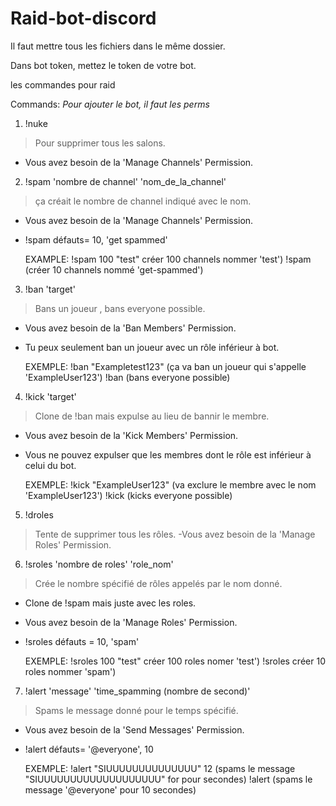 # Raid-bot-discord



Il faut mettre tous les fichiers dans le même dossier.

Dans bot token, mettez le token de votre bot.


les commandes pour raid


Commands:
*Pour ajouter le bot, il faut les perms*

1) !nuke 
> Pour supprimer tous les salons.
- Vous avez besoin de la  'Manage Channels' Permission.


2) !spam 'nombre de channel' 'nom_de_la_channel'
> ça créait le nombre de channel indiqué avec le nom. 
- Vous avez besoin de la  'Manage Channels' Permission.
- !spam défauts= 10, 'get spammed'

	EXAMPLE:
!spam 100 "test" créer 100 channels nommer 'test')
!spam (créer 10 channels nommé 'get-spammed')


3) !ban 'target'
> Bans un joueur , bans everyone possible.
- Vous avez besoin de la 'Ban Members' Permission.
- Tu peux seulement ban un joueur avec un rôle inférieur à bot.

	EXEMPLE:
!ban "Exampletest123" (ça va ban un joueur qui s'appelle 'ExampleUser123')
!ban (bans everyone possible)


4) !kick 'target'
> Clone de !ban mais expulse au lieu de bannir le membre.
- Vous avez besoin de la  'Kick Members' Permission.
- Vous ne pouvez expulser que les membres dont le rôle est inférieur à celui du bot.

	EXEMPLE:
!kick "ExampleUser123" (va exclure le membre avec le nom 'ExampleUser123')
!kick (kicks everyone possible)


5) !droles
> Tente de supprimer tous les rôles.
-Vous avez besoin de la  'Manage Roles' Permission.


6) !sroles 'nombre de  roles' 'role_nom'
> Crée le nombre spécifié de rôles appelés par le nom donné.
- Clone de !spam mais juste avec les roles.
- Vous avez besoin de la  'Manage Roles' Permission.
- !sroles défauts = 10, 'spam'

	EXEMPLE:
!sroles 100 "test" créer 100 roles nomer 'test')
!sroles créer 10 roles nommer 'spam')


7) !alert 'message' 'time_spamming (nombre de second)'
> Spams le message donné pour le temps spécifié.
- Vous avez besoin de la 'Send Messages' Permission.
- !alert défauts= '@everyone', 10

	EXEMPLE:
!alert "SIUUUUUUUUUUUUUU" 12 (spams le message "SIUUUUUUUUUUUUUUUUUUU" for pour secondes)
!alert (spams le message '@everyone' pour 10 secondes)
